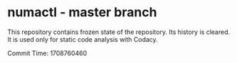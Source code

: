 # numactl - master branch

This repository contains frozen state of the repository.
Its history is cleared. It is used only for static code
analysis with Codacy.

Commit Time: 1708760460